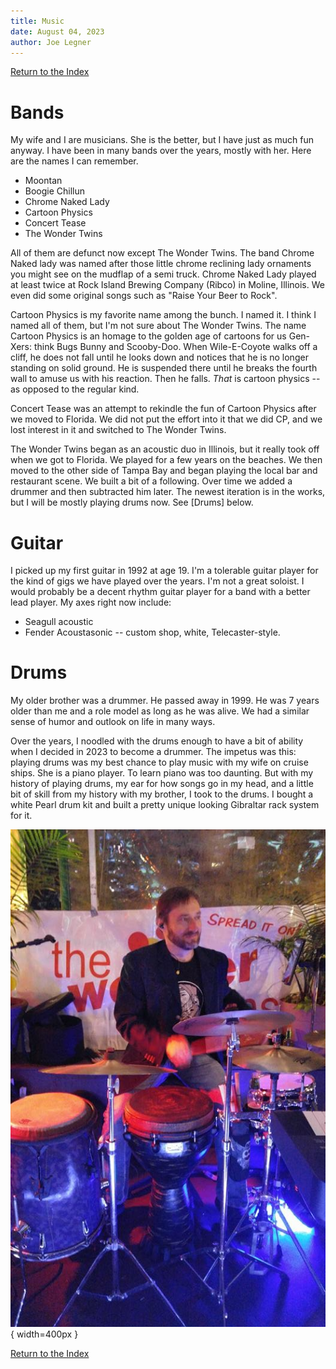 ```yaml
---
title: Music
date: August 04, 2023
author: Joe Legner
---
```


[Return to the Index](index.html)

# Bands

My wife and I are musicians. She is the better, but I have just as much fun anyway. I have been in many bands over the years, mostly with her. Here are the names I can remember.

- Moontan
- Boogie Chillun
- Chrome Naked Lady
- Cartoon Physics
- Concert Tease
- The Wonder Twins

All of them are defunct now except The Wonder Twins. The band Chrome Naked lady was named after those little chrome reclining lady ornaments you might see on the mudflap of a semi truck. Chrome Naked Lady played at least twice at Rock Island Brewing Company (Ribco) in Moline, Illinois. We even did some original songs such as "Raise Your Beer to Rock".

Cartoon Physics is my favorite name among the bunch. I named it. I think I named all of them, but I'm not sure about The Wonder Twins. The name Cartoon Physics is an homage to the golden age of cartoons for us Gen-Xers: think Bugs Bunny and Scooby-Doo. When Wile-E-Coyote walks off a cliff, he does not fall until he looks down and notices that he is no longer standing on solid ground. He is suspended there until he breaks the fourth wall to amuse us with his reaction. Then he falls. _That_ is cartoon physics -- as opposed to the regular kind.

Concert Tease was an attempt to rekindle the fun of Cartoon Physics after we moved to Florida. We did not put the effort into it that we did CP, and we lost interest in it and switched to The Wonder Twins.

The Wonder Twins began as an acoustic duo in Illinois, but it really took off when we got to Florida. We played for a few years on the beaches. We then moved to the other side of Tampa Bay and began playing the local bar and restaurant scene. We built a bit of a following. Over time we added a drummer and then subtracted him later. The newest iteration is in the works, but I will be mostly playing drums now. See [Drums] below.

# Guitar

I picked up my first guitar in 1992 at age 19. I'm a tolerable guitar player for the kind of gigs we have played over the years. I'm not a great soloist. I would probably be a decent rhythm guitar player for a band with a better lead player. My axes right now include:

- Seagull acoustic
- Fender Acoustasonic -- custom shop, white, Telecaster-style.

# Drums

My older brother was a drummer. He passed away in 1999. He was 7 years older than me and a role model as long as he was alive. We had a similar sense of humor and outlook on life in many ways. 

Over the years, I noodled with the drums enough to have a bit of ability when I decided in 2023 to become a drummer. The impetus was this: playing drums was my best chance to play music with my wife on cruise ships. She is a piano player. To learn piano was too daunting. But with my history of playing drums, my ear for how songs go in my head, and a little bit of skill from my history with my brother, I took to the drums. I bought a white Pearl drum kit and built a pretty unique looking Gibraltar rack system for it. 

![Me Behind Not My Drum Kit](images/Joe-drums-twt.png){ width=400px }

[Return to the Index](index.html)
